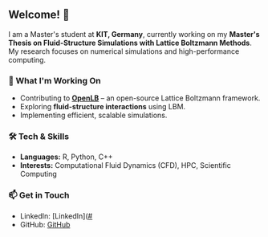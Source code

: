 ## Welcome! 👋  

I am a Master's student at **KIT, Germany**, currently working on my **Master's Thesis on Fluid-Structure Simulations with Lattice Boltzmann Methods**. My research focuses on numerical simulations and high-performance computing.

### 🌱 What I'm Working On
- Contributing to **[OpenLB](https://www.openlb.net/)** – an open-source Lattice Boltzmann framework.
- Exploring **fluid-structure interactions** using LBM.
- Implementing efficient, scalable simulations.

### 🛠️ Tech & Skills
- **Languages:** R, Python, C++
- **Interests:** Computational Fluid Dynamics (CFD), HPC, Scientific Computing

### 📫 Get in Touch
- LinkedIn: [LinkedIn]([#](https://www.linkedin.com/in/florian-kaiser-742975226)
- GitHub: [GitHub]([#](https://github.com/flo2198))



<!--
**flo2198/flo2198** is a ✨ _special_ ✨ repository because its `README.md` (this file) appears on your GitHub profile.

Here are some ideas to get you started:

- 🔭 I’m currently working on ...
- 🌱 I’m currently learning ...
- 👯 I’m looking to collaborate on ...
- 🤔 I’m looking for help with ...
- 💬 Ask me about ...
- 📫 How to reach me: ...
- 😄 Pronouns: ...
- ⚡ Fun fact: ...
-->
